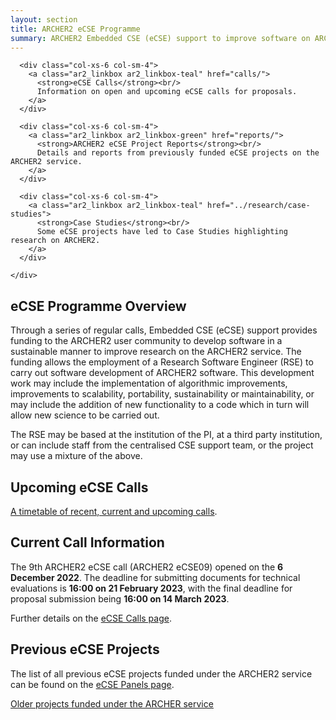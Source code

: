 ```yaml
---
layout: section
title: ARCHER2 eCSE Programme
summary: ARCHER2 Embedded CSE (eCSE) support to improve software on ARCHER2.
---
```

<section id="service">
  <div class="container">
    <div class="row ">	

      <div class="col-xs-6 col-sm-4">
        <a class="ar2_linkbox ar2_linkbox-teal" href="calls/">
          <strong>eCSE Calls</strong><br/>
          Information on open and upcoming eCSE calls for proposals.
        </a>
      </div>

      <div class="col-xs-6 col-sm-4">
        <a class="ar2_linkbox ar2_linkbox-green" href="reports/">
          <strong>ARCHER2 eCSE Project Reports</strong><br/>
          Details and reports from previously funded eCSE projects on the ARCHER2 service.
        </a>
      </div>

      <div class="col-xs-6 col-sm-4">
        <a class="ar2_linkbox ar2_linkbox-teal" href="../research/case-studies">
          <strong>Case Studies</strong><br/>
          Some eCSE projects have led to Case Studies highlighting research on ARCHER2.
        </a>
      </div>

    </div>
  </div>
</section>

## eCSE Programme Overview

Through a series of regular calls, Embedded CSE (eCSE) support provides funding to the ARCHER2 user community to develop software in a sustainable manner to improve research on the ARCHER2 service. The funding allows the employment of a Research Software Engineer (RSE) to carry out software development of ARCHER2 software. This development work may include the implementation of algorithmic improvements, improvements to scalability, portability, sustainability or maintainability, or may include the addition of new functionality to a code which in turn will allow new science to be carried out.

The RSE may be based at the institution of the PI, at a third party institution, or can include staff from the centralised CSE support team, or the project may use a mixture of the above.

## Upcoming eCSE Calls

[A timetable of recent, current and upcoming calls](calls/timetable.html).


## Current Call Information

The 9th ARCHER2 eCSE call (ARCHER2 eCSE09) opened on the **6 December 2022**. The deadline for submitting documents for technical evaluations is **16:00 on 21 February 2023**, with the final deadline for proposal submission being **16:00 on 14 March 2023**.

Further details on the [eCSE Calls page](calls/).

## Previous eCSE Projects

The list of all previous eCSE projects funded under the ARCHER2 service can be found on the [eCSE Panels page](panels/).

[Older projects funded under the ARCHER service](http://www.archer.ac.uk/community/eCSE/eCSE-projects.php)




